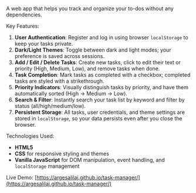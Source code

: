 A web app that helps you track and organize your to-dos without any dependencies.

Key Features:

1. **User Authentication**: Register and log in using browser `localStorage` to keep your tasks private.  
2. **Dark/Light Themes**: Toggle between dark and light modes; your preference is saved across sessions.  
3. **Add / Edit / Delete Tasks**: Create new tasks, click to edit their text or priority (High, Medium, Low), and remove tasks when done.  
4. **Task Completion**: Mark tasks as completed with a checkbox; completed tasks are styled with a strikethrough.  
5. **Priority Indicators**: Visually distinguish tasks by priority, and have them automatically sorted (High → Medium → Low).  
6. **Search & Filter**: Instantly search your task list by keyword and filter by status (all/high/medium/low).  
7. **Persistent Storage**: All tasks, user credentials, and theme settings are stored in `localStorage`, so your data persists even after you close the browser.  

Technologies Used:

- **HTML5**
- **CSS** for responsive styling and themes
- **Vanilla JavaScript** for DOM manipulation, event handling, and `localStorage` management

 Live Demo:
[https://argesalilaj.github.io/task-manager/](https://argesalilaj.github.io/task-manager/)
